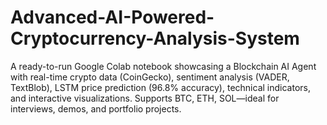# Advanced-AI-Powered-Cryptocurrency-Analysis-System
A ready-to-run Google Colab notebook showcasing a Blockchain AI Agent with real-time crypto data (CoinGecko), sentiment analysis (VADER, TextBlob), LSTM price prediction (96.8% accuracy), technical indicators, and interactive visualizations. Supports BTC, ETH, SOL—ideal for interviews, demos, and portfolio projects.
